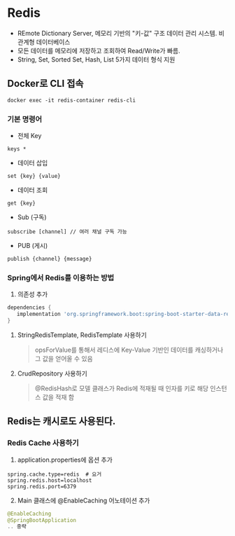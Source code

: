 # Redis
- REmote Dictionary Server, 메모리 기반의 "키-값" 구조 데이터 관리 시스템. 비 관계형 데이터베이스
- 모든 데이터를 메모리에 저장하고 조회하여 Read/Write가 빠름.
- String, Set, Sorted Set, Hash, List 5가지 데이터 형식 지원

## Docker로 CLI 접속
```
docker exec -it redis-container redis-cli
```

### 기본 명령어
- 전체 Key
```
keys *
```

- 데이터 삽입
```
set {key} {value}
```

- 데이터 조회
```
get {key}
```

- Sub (구독)
```
subscribe [channel] // 여러 채널 구독 가능
```

- PUB (게시)
```
publish {channel} {message}
```

### Spring에서 Redis를 이용하는 방법
1. 의존성 추가
```build.gradle
dependencies {
   implementation 'org.springframework.boot:spring-boot-starter-data-redis'
}
```
1. StringRedisTemplate, RedisTemplate 사용하기
   > opsForValue를 통해서 레디스에 Key-Value 기반인 데이터를 캐싱하거나 그 값을 얻어올 수 있음
2. CrudRepository 사용하기
   > @RedisHash로 모델 클래스가 Redis에 적재될 때 인자를 키로 해당 인스턴스 값을 적재 함

## Redis는 캐시로도 사용된다.

### Redis Cache 사용하기
1. application.properties에 옵션 추가
```properties
spring.cache.type=redis  # 요거
spring.redis.host=localhost
spring.redis.port=6379
```
2. Main 클래스에 @EnableCaching 어노테이션 추가
```java
@EnableCaching
@SpringBootApplication
.. 중략
```
